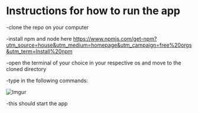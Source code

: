 # Instructions for how to run the app

-clone the repo on your computer

-install npm and node here https://www.npmjs.com/get-npm?utm_source=house&utm_medium=homepage&utm_campaign=free%20orgs&utm_term=Install%20npm

-open the terminal of your choice in your respective os and move to the cloned directory

-type in the following commands:

![Imgur](https://i.imgur.com/YkA5ceu.png)

-this should start the app
